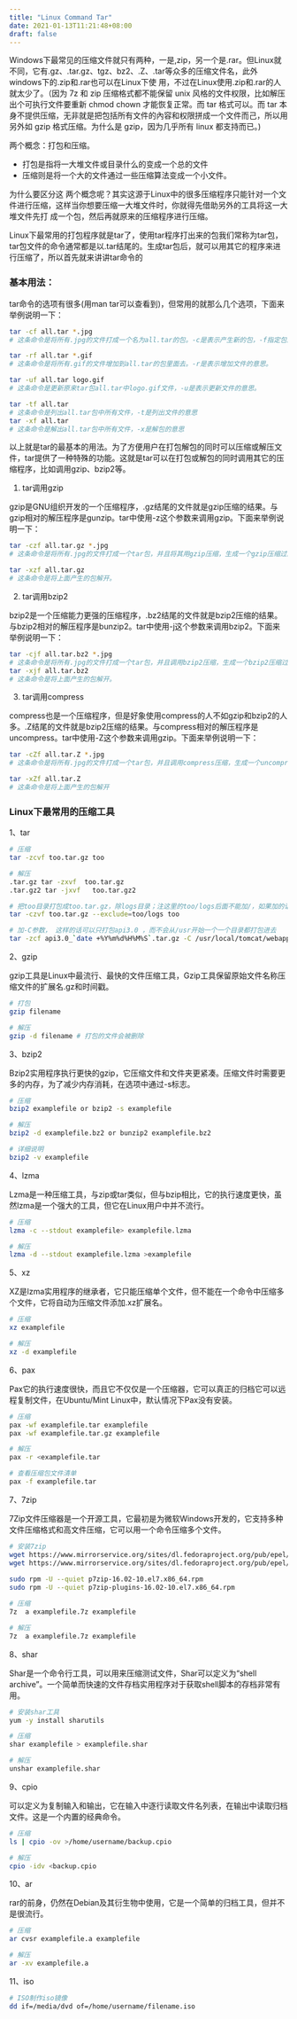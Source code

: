 ```yaml
---
title: "Linux Command Tar"
date: 2021-01-13T11:21:48+08:00
draft: false
---
```


Windows下最常见的压缩文件就只有两种，一是,zip，另一个是.rar。但Linux就不同，它有.gz、.tar.gz、tgz、bz2、.Z、.tar等众多的压缩文件名，此外windows下的.zip和.rar也可以在Linux下使 用，不过在Linux使用.zip和.rar的人就太少了。（因为 7z 和 zip 压缩格式都不能保留 unix 风格的文件权限，比如解压出个可执行文件要重新 chmod chown 才能恢复正常。而 tar 格式可以。而 tar 本身不提供压缩，无非就是把包括所有文件的內容和权限拼成一个文件而己，所以用另外如 gzip 格式压缩。为什么是 gzip，因为几乎所有 linux 都支持而已。)

两个概念：打包和压缩。

- 打包是指将一大堆文件或目录什么的变成一个总的文件
- 压缩则是将一个大的文件通过一些压缩算法变成一个小文件。

为什么要区分这 两个概念呢？其实这源于Linux中的很多压缩程序只能针对一个文件进行压缩，这样当你想要压缩一大堆文件时，你就得先借助另外的工具将这一大堆文件先打 成一个包，然后再就原来的压缩程序进行压缩。

Linux下最常用的打包程序就是tar了，使用tar程序打出来的包我们常称为tar包，tar包文件的命令通常都是以.tar结尾的。生成tar包后，就可以用其它的程序来进行压缩了，所以首先就来讲讲tar命令的

### 基本用法：

tar命令的选项有很多(用man tar可以查看到)，但常用的就那么几个选项，下面来举例说明一下：

```bash
tar -cf all.tar *.jpg
# 这条命令是将所有.jpg的文件打成一个名为all.tar的包。-c是表示产生新的包，-f指定包的文件名。

tar -rf all.tar *.gif
# 这条命令是将所有.gif的文件增加到all.tar的包里面去。-r是表示增加文件的意思。

tar -uf all.tar logo.gif
# 这条命令是更新原来tar包all.tar中logo.gif文件，-u是表示更新文件的意思。

tar -tf all.tar
# 这条命令是列出all.tar包中所有文件，-t是列出文件的意思
tar -xf all.tar
# 这条命令是解出all.tar包中所有文件，-x是解包的意思

```

以上就是tar的最基本的用法。为了方便用户在打包解包的同时可以压缩或解压文件，tar提供了一种特殊的功能。这就是tar可以在打包或解包的同时调用其它的压缩程序，比如调用gzip、bzip2等。

1. tar调用gzip

gzip是GNU组织开发的一个压缩程序，.gz结尾的文件就是gzip压缩的结果。与gzip相对的解压程序是gunzip。tar中使用-z这个参数来调用gzip。下面来举例说明一下：

```bash　　
tar -czf all.tar.gz *.jpg
# 这条命令是将所有.jpg的文件打成一个tar包，并且将其用gzip压缩，生成一个gzip压缩过的包，包名为all.tar.gz

tar -xzf all.tar.gz
# 这条命令是将上面产生的包解开。
```

2. tar调用bzip2

bzip2是一个压缩能力更强的压缩程序，.bz2结尾的文件就是bzip2压缩的结果。与bzip2相对的解压程序是bunzip2。tar中使用-j这个参数来调用bzip2。下面来举例说明一下：

```bash
tar -cjf all.tar.bz2 *.jpg
# 这条命令是将所有.jpg的文件打成一个tar包，并且调用bzip2压缩，生成一个bzip2压缩过的包，包名为all.tar.bz2
tar -xjf all.tar.bz2
# 这条命令是将上面产生的包解开。
```

3. tar调用compress

compress也是一个压缩程序，但是好象使用compress的人不如gzip和bzip2的人多。.Z结尾的文件就是bzip2压缩的结果。与compress相对的解压程序是uncompress。tar中使用-Z这个参数来调用gzip。下面来举例说明一下：

```bash
tar -cZf all.tar.Z *.jpg
# 这条命令是将所有.jpg的文件打成一个tar包，并且调用compress压缩，生成一个uncompress压缩过的包，包名为all.tar.Z

tar -xZf all.tar.Z
# 这条命令是将上面产生的包解开
```

### Linux下最常用的压缩工具

1、tar

```bash
# 压缩
tar -zcvf too.tar.gz too

# 解压
.tar.gz tar -zxvf  too.tar.gz
.tar.gz2 tar -jxvf   too.tar.gz2

# 把too目录打包成too.tar.gz，除logs目录；注这里的too/logs后面不能加/，如果加的话还是会打包进去。
tar -czvf too.tar.gz --exclude=too/logs too

# 加-C参数， 这样的话可以只打包api3.0 ，而不会从/usr开始一个一个目录都打包进去
tar -zcf api3.0_`date +%Y%m%d%H%M%S`.tar.gz -C /usr/local/tomcat/webapps api3.0
```

2、gzip

gzip工具是Linux中最流行、最快的文件压缩工具，Gzip工具保留原始文件名称压缩文件的扩展名.gz和时间戳。

```bash
# 打包
gzip filename

# 解压
gzip -d filename # 打包的文件会被删除
```

3、bzip2

Bzip2实用程序执行更快的gzip，它压缩文件和文件夹更紧凑。压缩文件时需要更多的内存，为了减少内存消耗，在选项中通过-s标志。

```bash
# 压缩
bzip2 examplefile or bzip2 -s examplefile

# 解压
bzip2 -d examplefile.bz2 or bunzip2 examplefile.bz2

# 详细说明
bzip2 -v examplefile
```
4、lzma

Lzma是一种压缩工具，与zip或tar类似，但与bzip相比，它的执行速度更快，虽然lzma是一个强大的工具，但它在Linux用户中并不流行。

```bash
# 压缩
lzma -c --stdout examplefile> examplefile.lzma

# 解压
lzma -d --stdout examplefile.lzma >examplefile
```

5、xz

XZ是lzma实用程序的继承者，它只能压缩单个文件，但不能在一个命令中压缩多个文件，它将自动为压缩文件添加.xz扩展名。
```bash
# 压缩
xz examplefile

# 解压
xz -d examplefile

```
6、pax

Pax它的执行速度很快，而且它不仅仅是一个压缩器，它可以真正的归档它可以远程复制文件，在Ubuntu/Mint Linux中，默认情况下Pax没有安装。

```bash
# 压缩
pax -wf examplefile.tar examplefile
pax -wf examplefile.tar.gz examplefile 

# 解压
pax -r <examplefile.tar

# 查看压缩包文件清单
pax -f examplefile.tar
```

7、7zip

7Zip文件压缩器是一个开源工具，它最初是为微软Windows开发的，它支持多种文件压缩格式和高文件压缩，它可以用一个命令压缩多个文件。

```bash
# 安装7zip
wget https://www.mirrorservice.org/sites/dl.fedoraproject.org/pub/epel/7/x86\_64/Packages/p/p7zip-16.02-10.el7.x86\_64.rpm
wget https://www.mirrorservice.org/sites/dl.fedoraproject.org/pub/epel/7/x86\_64/Packages/p/p7zip-plugins-16.02-10.el7.x86\_64.rpm
 
sudo rpm -U --quiet p7zip-16.02-10.el7.x86_64.rpm 
sudo rpm -U --quiet p7zip-plugins-16.02-10.el7.x86_64.rpm 

# 压缩
7z  a examplefile.7z examplefile

# 解压
7z  a examplefile.7z examplefile
```

8、shar

Shar是一个命令行工具，可以用来压缩测试文件，Shar可以定义为“shell archive”。一个简单而快速的文件存档实用程序对于获取shell脚本的存档非常有用。

```bash
# 安装shar工具
yum -y install sharutils

# 压缩
shar examplefile > examplefile.shar

# 解压
unshar examplefile.shar
```

9、cpio

可以定义为复制输入和输出，它在输入中逐行读取文件名列表，在输出中读取归档文件。这是一个内置的经典命令。

```bash
# 压缩
ls | cpio -ov >/home/username/backup.cpio

# 解压
cpio -idv <backup.cpio
```

10、ar

rar的前身，仍然在Debian及其衍生物中使用，它是一个简单的归档工具，但并不是很流行。

```bash
# 压缩
ar cvsr examplefile.a examplefile

# 解压
ar -xv examplefile.a
```

11、iso

```bash
# ISO制作iso镜像
dd if=/media/dvd of=/home/username/filename.iso
```



